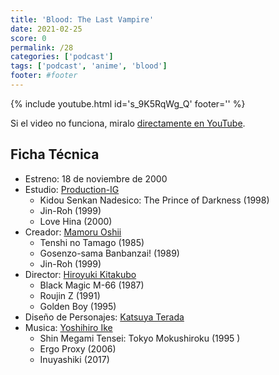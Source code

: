 ```yaml
---
title: 'Blood: The Last Vampire'
date: 2021-02-25
score: 0
permalink: /28
categories: ['podcast']
tags: ['podcast', 'anime', 'blood']
footer: #footer
---
```


{% include youtube.html id='s_9K5RqWg_Q' footer='' %}

Si el video no funciona, miralo [directamente en YouTube](https://youtu.be/s_9K5RqWg_Q).

<!-- Tambien podes [descargar el mp3](CHANGEME). -->

## Ficha Técnica

- Estreno: 18 de noviembre de 2000
- Estudio: [Production-IG](https://anilist.co/studio/10)
    - Kidou Senkan Nadesico: The Prince of Darkness (1998)
    - Jin-Roh (1999)
    - Love Hina (2000)
- Creador: [Mamoru Oshii](https://anilist.co/staff/99097)
    - Tenshi no Tamago (1985)
    - Gosenzo-sama Banbanzai! (1989)
    - Jin-Roh (1999)
- Director: [Hiroyuki Kitakubo](https://anilist.co/staff/100654)
    - Black Magic M-66 (1987)
    - Roujin Z (1991)
    - Golden Boy (1995)
- Diseño de Personajes: [Katsuya Terada](https://anilist.co/staff/99435)
- Musica: [Yoshihiro Ike](https://anilist.co/staff/101573)
    - Shin Megami Tensei: Tokyo Mokushiroku (1995 )
    - Ergo Proxy (2006)
    - Inuyashiki (2017)
